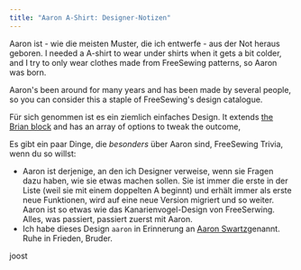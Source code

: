 ```yaml
---
title: "Aaron A-Shirt: Designer-Notizen"
---
```


Aaron ist - wie die meisten Muster, die ich entwerfe - aus der Not heraus geboren. I needed a A-shirt to wear under shirts when it gets a bit colder, and I try to only wear clothes made from FreeSewing patterns, so Aaron was born.

Aaron's been around for many years and has been made by several people, so you can consider this a staple of FreeSewing's design catalogue.

Für sich genommen ist es ein ziemlich einfaches Design. It extends [the Brian block](/designs/brian) and has an array of options to tweak the outcome,

Es gibt ein paar Dinge, die *besonders* über Aaron sind, FreeSewing Trivia, wenn du so willst:

- Aaron ist derjenige, an den ich Designer verweise, wenn sie Fragen dazu haben, wie sie etwas machen sollen. Sie ist immer die erste in der Liste (weil sie mit einem doppelten A beginnt) und erhält immer als erste neue Funktionen, wird auf eine neue Version migriert und so weiter. Aaron ist so etwas wie das Kanarienvogel-Design von FreeSerwing. Alles, was passiert, passiert zuerst mit Aaron.
- Ich habe dieses Design `aaron` in Erinnerung an [Aaron Swartz](https://en.wikipedia.org/wiki/Aaron_Swartz)genannt. Ruhe in Frieden, Bruder.

joost
